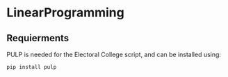 # LinearProgramming

## Requierments

PULP is needed for the Electoral College script, and can be installed using:

```
pip install pulp
```
